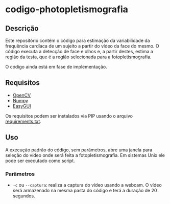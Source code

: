 # codigo-photopletismografia

## Descrição

Este repositório contém o código para estimação da variabilidade da frequência cardíaca de um sujeito a partir do vídeo da face do mesmo. O código executa a detecção de face e olhos e, a partir destes, estima a região da testa, que é a região selecionada para a fotopletismografia.

O código ainda está em fase de implementação.

## Requisitos

* [OpenCV](https://opencv.org/)
* [Numpy](https://numpy.org/)
* [EasyGUI](http://easygui.sourceforge.net/)

Os requisitos podem ser instalados via PIP usando o arquivo [requirements.txt](requirements.txt).

## Uso

A execução padrão do código, sem parâmetros, abre uma janela para seleção do vídeo onde será feita a fotopletismografia. Em sistemas Unix ele pode ser executado como script.

### Parâmetros

* `-c` ou `--captura`: realiza a captura do vídeo usando a webcam. O vídeo será armazenado na mesma pasta do código e terá a duração de 20 segundos.
